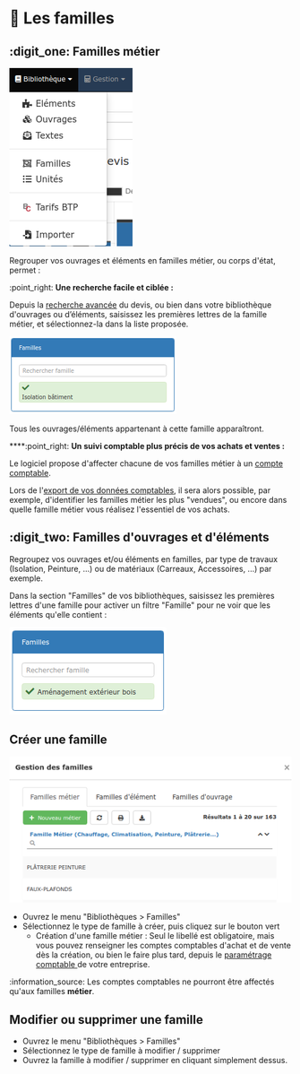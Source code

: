 # 📎 Les familles

## :digit\_one: Familles métier

![](../../.gitbook/assets/screenshot-212-.png)



Regrouper vos ouvrages et éléments en familles métier, ou corps d'état, permet :

:point\_right: **Une recherche facile et ciblée :**&#x20;

Depuis la [recherche avancée](../les-devis/les-indispensables-du-devis/saisir-les-lignes-du-devis/le-menu-de-lignes.md#recherche-rapide-ou-avancee) du devis, ou bien dans votre bibliothèque d'ouvrages ou d’éléments, saisissez les premières lettres de la famille métier, et sélectionnez-la dans la liste proposée.

![](../../.gitbook/assets/screenshot-214-.png)

Tous les ouvrages/éléments appartenant à cette famille apparaîtront.



****:point\_right: **Un suivi comptable plus précis de vos achats et ventes :**

Le logiciel propose d'affecter chacune de vos familles métier à un [compte comptable](../exports-comptables/parametrage-1/).

Lors de l'[export de vos données comptables](../exports-comptables/export.md), il sera alors possible, par exemple, d'identifier les familles métier les plus "vendues", ou encore dans quelle famille métier vous réalisez l'essentiel de vos achats.

## :digit\_two: Familles d'ouvrages et d'éléments



Regroupez vos ouvrages et/ou éléments en familles, par type de travaux (Isolation, Peinture, ...) ou de matériaux (Carreaux, Accessoires, ...) par exemple.

Dans la section "Familles" de vos bibliothèques, saisissez les premières lettres d'une famille pour activer un filtre "Famille" pour ne voir que les éléments qu'elle contient :

![](../../.gitbook/assets/screenshot-213-.png)



## Créer une famille

![](../../.gitbook/assets/screenshot-215-.png)

* Ouvrez le menu "Bibliothèques > Familles"
* Sélectionnez le type de famille à créer, puis cliquez sur le bouton vert
  * Création d'une famille métier : Seul le libellé est obligatoire, mais vous pouvez renseigner les comptes comptables d'achat et de vente dès la création, ou bien le faire plus tard, depuis le [paramétrage comptable ](../exports-comptables/parametrage-1/)de votre entreprise.

:information\_source: Les comptes comptables ne pourront être affectés qu'aux familles **métier**.&#x20;



## Modifier ou supprimer une famille

* Ouvrez le menu "Bibliothèques > Familles"
* Sélectionnez le type de famille à modifier / supprimer
* Ouvrez la famille à modifier / supprimer en cliquant simplement dessus.
